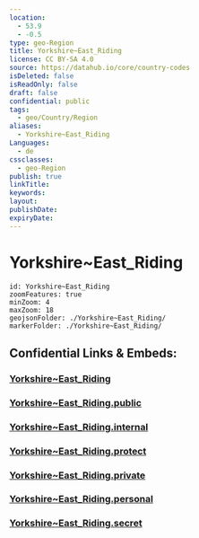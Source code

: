 ```yaml
---
location:
  - 53.9
  - -0.5
type: geo-Region
title: Yorkshire~East_Riding
license: CC BY-SA 4.0
source: https://datahub.io/core/country-codes
isDeleted: false
isReadOnly: false
draft: false
confidential: public
tags:
  - geo/Country/Region
aliases:
  - Yorkshire~East_Riding
Languages:
  - de
cssclasses:
  - geo-Region
publish: true
linkTitle:
keywords:
layout:
publishDate:
expiryDate:
---
```


# Yorkshire~East_Riding

```leaflet
id: Yorkshire~East_Riding
zoomFeatures: true 
minZoom: 4 
maxZoom: 18
geojsonFolder: ./Yorkshire~East_Riding/
markerFolder: ./Yorkshire~East_Riding/
```


## Confidential Links & Embeds: 

### [Yorkshire~East_Riding](/_Standards/Earth/Continent/Europe/Europe~North/UK/England/Regions~England/Yorkshire_and_the_Humber/Yorkshire~East_Riding.md) 

### [Yorkshire~East_Riding.public](/_public/Earth/Continent/Europe/Europe~North/UK/England/Regions~England/Yorkshire_and_the_Humber/Yorkshire~East_Riding.public.md) 

### [Yorkshire~East_Riding.internal](/_internal/Earth/Continent/Europe/Europe~North/UK/England/Regions~England/Yorkshire_and_the_Humber/Yorkshire~East_Riding.internal.md) 

### [Yorkshire~East_Riding.protect](/_protect/Earth/Continent/Europe/Europe~North/UK/England/Regions~England/Yorkshire_and_the_Humber/Yorkshire~East_Riding.protect.md) 

### [Yorkshire~East_Riding.private](/_private/Earth/Continent/Europe/Europe~North/UK/England/Regions~England/Yorkshire_and_the_Humber/Yorkshire~East_Riding.private.md) 

### [Yorkshire~East_Riding.personal](/_personal/Earth/Continent/Europe/Europe~North/UK/England/Regions~England/Yorkshire_and_the_Humber/Yorkshire~East_Riding.personal.md) 

### [Yorkshire~East_Riding.secret](/_secret/Earth/Continent/Europe/Europe~North/UK/England/Regions~England/Yorkshire_and_the_Humber/Yorkshire~East_Riding.secret.md)

